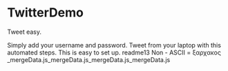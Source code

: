 # TwitterDemo
Tweet easy.

Simply add your username and password.
Tweet from your laptop with this automated steps.
This is easy to set up.
readme13
Non - ASCII = ξαρχακος _mergeData.js_mergeData.js_mergeData.js_mergeData.js
